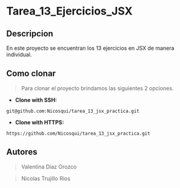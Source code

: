# Tarea_13_Ejercicios_JSX
## Descripcion

En este proyecto se encuentran los 13 ejercicios en JSX de manera individual.

## Como clonar
> Para clonar el proyecto brindamos las siguientes 2 opciones.
 * **Clone with SSH:** 
 ```
 git@github.com:Nicosqui/tarea_13_jsx_practica.git
 ```
 * **Clone with HTTPS:** 
 ```
 https://github.com/Nicosqui/tarea_13_jsx_practica.git
 ```

## Autores
> Valentina Diaz Orozco

> Nicolas Trujillo Rios